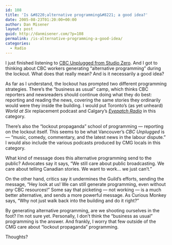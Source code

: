 ```yaml
---
id: 108
title: 'Is &#8220;alternative programming&#8221; a good idea?'
date: 2005-08-23T01:20:00+00:00
author: Dan Misener
layout: post
guid: http://danmisener.com/?p=108
permalink: /is-alternative-programming-a-good-idea/
categories:
  - Radio
---
```

I just finished listening to [CBC Unplugged from Studio Zero](http://cmgvancouver.org/). And I got to thinking about CBC workers generating &#8220;alternative programming&#8221; during the lockout. What does that really mean? And is it necessarily a good idea?

As far as I understand, the lockout has prompted two different programming strategies. There&#8217;s the &#8220;business as usual&#8221; camp, which thinks CBC reporters and newsreaders should continue doing what they do best: reporting and reading the news, covering the same stories they ordinarily would were they inside the building. I would put Toronto&#8217;s (as yet unheard) _World at Six_ replacement podcast and Calgary&#8217;s [_Eyepatch Radio_](http://www.brandonsun.com/story.php?story_id=1304) in this category.

There&#8217;s also the &#8220;lockout propaganda&#8221; school of programming &#8212; reporting on the lockout itself. This seems to be what Vancouver&#8217;s _CBC Unplugged_ is &#8212; &#8220;music, comedy, commentary, and the latest news in the labour dispute.&#8221; I would also include the various podcasts produced by CMG locals in this category.

What kind of message does this alternative programming send to the public? Advocates say it says, &#8220;We still care about public broadcasting. We care about telling Canadian stories. We want to work&#8230; we just can&#8217;t.&#8221;

On the other hand, critics say it undermines the Guild&#8217;s efforts, sending the message, &#8220;Hey look at us! We can still generate programming, even without _any_ CBC resources!&#8221; Some say that picketing &#8212; not working &#8212; is a much better alternative, and sends a more powerful message. As Curious Monkey says, &#8220;Why not just walk back into the building and do it right?&#8221;

By generating alternative programming, are we shooting ourselves in the foot? I&#8217;m not sure yet. Personally, I don&#8217;t think the &#8220;business as usual&#8221; programming is the answer. And frankly, I worry that few outside of the CMG care about &#8220;lockout propaganda&#8221; programming.

Thoughts?
